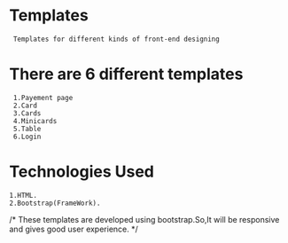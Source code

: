 # Templates
     Templates for different kinds of front-end designing 
     
# There are 6 different templates
     1.Payement page
     2.Card
     3.Cards
     4.Minicards
     5.Table
     6.Login

# Technologies Used
    1.HTML.
    2.Bootstrap(FrameWork).
/*
These templates are developed using bootstrap.So,It will be responsive and gives good user experience.
*/
     

